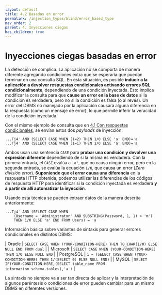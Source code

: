 ```yaml
---
layout: default
title: 4.2 Basadas en error
permalink: /injection_types/blind/error_based_type
nav_order: 2
parent: 4. Inyecciones ciegas
has_children: true
---
```


# Inyecciones ciegas basadas en error

La detección se complica. La aplicación no se comporta de manera diferente agregando condiciones extra que se esperaría que puedan terminar en una consulta SQL. En esta situación, es posible **inducir a la aplicación a devolver respuestas condicionales activando errores SQL condicionalmente**, dependiendo de una condición inyectada. Esto implica modificar la consulta para que **cause un error en la base de datos** si la condición es verdadera, pero no si la condición es falsa (o al revés). Un error del DBMS no manejado por la aplicación causará alguna diferencia en la respuesta (como un mensaje de error), lo que permite inferir la veracidad de la condición inyectada.

Con el mismo ejemplo de consulta que en [4.1 Con respuestas condicionales](/injection_types/blind/conditional_type), se envían estos dos *payloads* de inyección: 

```  
...Tj4' AND (SELECT CASE WHEN (1=2) THEN 1/0 ELSE 'a' END)='a 
...Tj4' AND (SELECT CASE WHEN (1=1) THEN 1/0 ELSE 'a' END)='a
```  

Ambos usan una sentencia `CASE` para **probar una condición y devolver una expresión diferente** dependiendo de si la misma es verdadera. Con la primera entrada, el `CASE` evalúa a `'a'`, que no causa ningún error, pero en la segunda entrada, se evalúa la ecuación `1/0`, que causa un error (*Zero división error*). **Suponiendo que el error causa una diferencia** en la respuesta HTTP obtenida, podemos utilizar las diferencias de los códigos de respuesta HTTP para identificar si la condición inyectada es verdadera **y a partir de allí automatizar la inyección**.

Usando esta técnica se pueden extraer datos de la manera descrita anteriormente:

```  
...Tj4' AND (SELECT CASE WHEN 
    (Username = 'Administrator' AND SUBSTRING(Password, 1, 1) > 'm') 
    THEN 1/0 ELSE 'a' END FROM Users) = 'a
```  

Información básica sobre variantes de sintaxis para generar errores condicionales en distintos DBMS:

| Oracle | `SELECT CASE WHEN (YOUR-CONDITION-HERE) THEN TO_CHAR(1/0) ELSE NULL END FROM dual` |
| Microsoft | `SELECT CASE WHEN (YOUR-CONDITION-HERE) THEN 1/0 ELSE NULL END` |
| PostgreSQL | `1 = (SELECT CASE WHEN (YOUR-CONDITION-HERE) THEN 1/(SELECT 0) ELSE NULL END)` |
| MySQL | `SELECT IF(YOUR-CONDITION-HERE,(SELECT table_name FROM information_schema.tables),'a')` |

La sintaxis no siempre va a ser tan directa de aplicar y la interpretación de algunos paréntesis o condiciones de error pueden cambiar para un mismo DBMS en diferentes versiones.